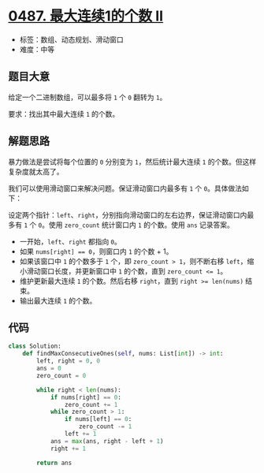 # [0487. 最大连续1的个数 II](https://leetcode-cn.com/problems/max-consecutive-ones-ii/)

- 标签：数组、动态规划、滑动窗口
- 难度：中等

## 题目大意

给定一个二进制数组，可以最多将 `1` 个 `0` 翻转为 `1`。

要求：找出其中最大连续 `1` 的个数。

## 解题思路

暴力做法是尝试将每个位置的 `0` 分别变为 `1`，然后统计最大连续 `1` 的个数。但这样复杂度就太高了。

我们可以使用滑动窗口来解决问题。保证滑动窗口内最多有 `1` 个 `0`。具体做法如下：

设定两个指针：`left`、`right`，分别指向滑动窗口的左右边界，保证滑动窗口内最多有 `1` 个 `0`。使用 `zero_count` 统计窗口内 `1` 的个数。使用 `ans` 记录答案。

- 一开始，`left`、`right` 都指向 `0`。
- 如果 `nums[right] == 0`，则窗口内 `1` 的个数 + 1。
- 如果该窗口中 `1` 的个数多于 `1` 个，即 `zero_count > 1`，则不断右移 `left`，缩小滑动窗口长度，并更新窗口中 `1` 的个数，直到 `zero_count <= 1`。
- 维护更新最大连续 `1` 的个数。然后右移 `right`，直到 `right >= len(nums)` 结束。
- 输出最大连续 `1` 的个数。

## 代码

```Python
class Solution:
    def findMaxConsecutiveOnes(self, nums: List[int]) -> int:
        left, right = 0, 0
        ans = 0
        zero_count = 0

        while right < len(nums):
            if nums[right] == 0:
                zero_count += 1
            while zero_count > 1:
                if nums[left] == 0:
                    zero_count -= 1
                left += 1
            ans = max(ans, right - left + 1)
            right += 1

        return ans
```

